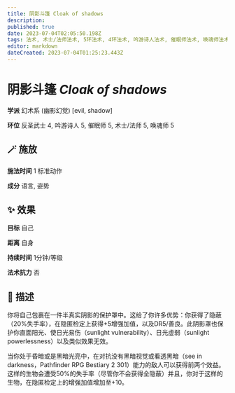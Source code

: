 ```yaml
---
title: 阴影斗篷 Cloak of shadows
description: 
published: true
date: 2023-07-04T02:05:50.198Z
tags: 法术, 术士/法师法术, 5环法术, 4环法术, 吟游诗人法术, 催眠师法术, 唤魂师法术, 反圣武士法术, evil, 幻术系, 幽影幻觉, shadow
editor: markdown
dateCreated: 2023-07-04T01:25:23.443Z
---
```


# **阴影斗篷** *Cloak of shadows*

**学派** 幻术系 (幽影幻觉) \[evil, shadow\] 

**环位** 反圣武士 4, 吟游诗人 5, 催眠师 5, 术士/法师 5, 唤魂师 5

## 🪄 施放

**施法时间** 1 标准动作

**成分** 语言, 姿势

## ✨ 效果 

**目标** 自己 

**距离** 自身  

**持续时间** 1分钟/等级 

**法术抗力** 否

## 📖 描述

你将自己包裹在一件半真实阴影的保护罩中。这给了你许多优势：你获得了隐蔽（20%失手率），在隐匿检定上获得+5增强加值，以及DR5/善良。此阴影罩也保护你直面阳光、使日光易伤（sunlight vulnerability）、日光虚弱（sunlight powerlessness）以及类似效果无效。

当你处于昏暗或是黑暗光亮中，在对抗没有黑暗视觉或看透黑暗（see in darkness，Pathfinder RPG Bestiary 2 301）能力的敌人可以获得前两个效益。这样的生物会遭受50%的失手率（尽管你不会获得全隐蔽）并且，你对于这样的生物，在隐匿检定上的增强加值增加至+10。
    